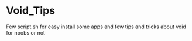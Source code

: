 # Void_Tips
Few script.sh for easy install some apps and few tips and tricks about void for noobs or not 
